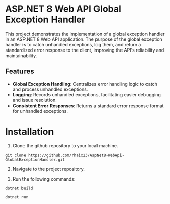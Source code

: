 # ASP.NET 8 Web API Global Exception Handler

This project demonstrates the implementation of a global exception handler in an ASP.NET 8 Web API application. The purpose of the global exception handler is to catch unhandled exceptions, log them, and return a standardized error response to the client, improving the API's reliability and maintainability.

## Features

- **Global Exception Handling**: Centralizes error handling logic to catch and process unhandled exceptions.
- **Logging**: Records unhandled exceptions, facilitating easier debugging and issue resolution.
- **Consistent Error Responses**: Returns a standard error response format for unhandled exceptions.

# Installation
1. Clone the github repository to your local machine.
```
git clone https://github.com/rhaix23/AspNet8-WebApi-GlobalExceptionHandler.git
```
2. Navigate to the project repository.
   
3. Run the following commands:
```
dotnet build
```
```
dotnet run
```
